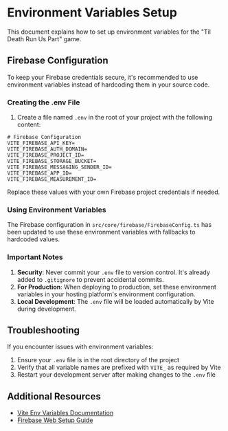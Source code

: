 # Environment Variables Setup

This document explains how to set up environment variables for the "Til Death Run Us Part" game.

## Firebase Configuration

To keep your Firebase credentials secure, it's recommended to use environment variables instead of hardcoding them in your source code.

### Creating the .env File

1. Create a file named `.env` in the root of your project with the following content:

```
# Firebase Configuration
VITE_FIREBASE_API_KEY=
VITE_FIREBASE_AUTH_DOMAIN=
VITE_FIREBASE_PROJECT_ID=
VITE_FIREBASE_STORAGE_BUCKET=
VITE_FIREBASE_MESSAGING_SENDER_ID=
VITE_FIREBASE_APP_ID=
VITE_FIREBASE_MEASUREMENT_ID=
```

Replace these values with your own Firebase project credentials if needed.

### Using Environment Variables

The Firebase configuration in `src/core/firebase/FirebaseConfig.ts` has been updated to use these environment variables with fallbacks to hardcoded values.

### Important Notes

1. **Security**: Never commit your `.env` file to version control. It's already added to `.gitignore` to prevent accidental commits.
2. **For Production**: When deploying to production, set these environment variables in your hosting platform's environment configuration.
3. **Local Development**: The `.env` file will be loaded automatically by Vite during development.

## Troubleshooting

If you encounter issues with environment variables:

1. Ensure your `.env` file is in the root directory of the project
2. Verify that all variable names are prefixed with `VITE_` as required by Vite
3. Restart your development server after making changes to the `.env` file

## Additional Resources

- [Vite Env Variables Documentation](https://vitejs.dev/guide/env-and-mode.html)
- [Firebase Web Setup Guide](https://firebase.google.com/docs/web/setup)
